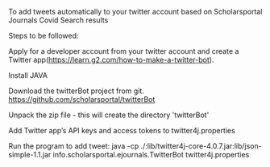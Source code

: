 To add tweets automatically to your twitter account based on Scholarsportal Journals Covid Search results

Steps to be followed:

  Apply for a developer account from your twitter account and create a Twitter app(https://learn.g2.com/how-to-make-a-twitter-bot).

  Install JAVA

  Download the twitterBot project from git.  https://github.com/scholarsportal/twitterBot

  Unpack the zip file - this will create the directory 'twitterBot'

  Add Twitter app’s API keys and access tokens to twitter4j.properties

  Run the program to add tweet:
  java -cp ./:lib/twitter4j-core-4.0.7.jar:lib/json-simple-1.1.jar info.scholarsportal.ejournals.TwitterBot twitter4j.properties
